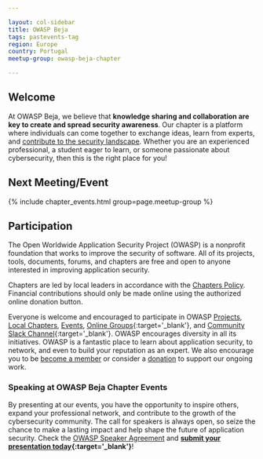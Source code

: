 ```yaml
---

layout: col-sidebar
title: OWASP Beja
tags: pastevents-tag
region: Europe
country: Portugal
meetup-group: owasp-beja-chapter

---
```


## Welcome

At OWASP Beja, we believe that **knowledge sharing and collaboration are key to
create and spread security awareness**. Our chapter is a platform where
individuals can come together to exchange ideas, learn from experts, and
[contribute to the security landscape][speak]. Whether you are an experienced
professional, a student eager to learn, or someone passionate about
cybersecurity, then this is the right place for you!

## Next Meeting/Event

{% include chapter_events.html group=page.meetup-group %}

## Participation

The Open Worldwide Application Security Project (OWASP) is a nonprofit
foundation that works to improve the security of software. All of its projects,
tools, documents, forums, and chapters are free and open to anyone interested
in improving application security.

Chapters are led by local leaders in accordance with the [Chapters Policy].
Financial contributions should only be made online using the authorized online
donation button. 

Everyone is welcome and encouraged to participate in OWASP [Projects], [Local
Chapters], [Events], [Online Groups]{:target='_blank'}, and [Community Slack
Channel]{:target='_blank'}. OWASP encourages diversity in all its initiatives.
OWASP is a fantastic place to learn about application security, to network, and
even to build your reputation as an expert. We also encourage you to be [become
a member] or consider a [donation] to support our ongoing work.

### Speaking at OWASP Beja Chapter Events

By presenting at our events, you have the opportunity to inspire others, expand
your professional network, and contribute to the growth of the cybersecurity
community. The call for speakers is always open, so seize the chance to make a
lasting impact and help shape the future of application security. Check the
[OWASP Speaker Agreement] and **[submit your presentation
today][cft]{:target='_blank'}**!


[Chapters Policy]: /www-policy/operational/chapters
[Projects]: /projects/
[Local Chapters]: /chapters/
[Events]: /events/
[Online Groups]: https://groups.google.com/a/owasp.com/
[Community Slack Channel]: https://owasp.slack.com/
[become a member]: /membership/
[donation]: /donate/
[speak]: #speaking-at-owasp-beja-chapter-events
[OWASP Speaker Agreement]: /www-policy/legal/speaker-agreement
[cft]: https://forms.gle/XYLSQMeGtJgnjSPc7
